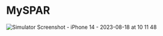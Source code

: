 # MySPAR

![Simulator Screenshot - iPhone 14 - 2023-08-18 at 10 11 48](https://github.com/molexey/MySPAR/assets/25736069/6ada979f-f0e3-4ee0-82c6-3fb05688fdb5)
